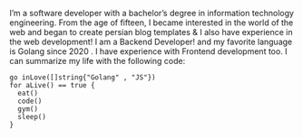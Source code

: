 I’m a software developer with a bachelor’s degree in information technology engineering. From the age of fifteen, I became interested in the world of the web and began to create persian blog templates & I also have experience in the web development! I am a Backend Developer! and my favorite language is Golang since 2020 . I have experience with Frontend development too. I can summarize my life with the following code:
```golang
go inLove([]string{"Golang" , "JS"})
for aLive() == true {
  eat()
  code()
  gym()
  sleep()
}
```
